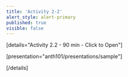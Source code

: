 ```yaml
---
title: 'Activity 2-2'
alert_style: alert-primary
published: true
visible: false
---
```


<!-- Title of the toggle goes between quotation marks. -->
[details="Activity 2.2 - 90 min - Click to Open"]

<!-- Enter content and instructions here. -->

[presentation="anth101/presentations/sample"]

[/details]  
